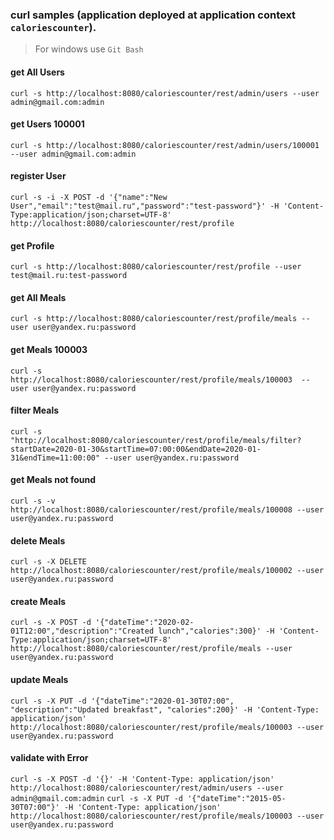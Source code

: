 ### curl samples (application deployed at application context `caloriescounter`).
> For windows use `Git Bash`

#### get All Users
`curl -s http://localhost:8080/caloriescounter/rest/admin/users --user admin@gmail.com:admin`

#### get Users 100001
`curl -s http://localhost:8080/caloriescounter/rest/admin/users/100001 --user admin@gmail.com:admin`

#### register User
`curl -s -i -X POST -d '{"name":"New User","email":"test@mail.ru","password":"test-password"}' -H 'Content-Type:application/json;charset=UTF-8' http://localhost:8080/caloriescounter/rest/profile`

#### get Profile
`curl -s http://localhost:8080/caloriescounter/rest/profile --user test@mail.ru:test-password`

#### get All Meals
`curl -s http://localhost:8080/caloriescounter/rest/profile/meals --user user@yandex.ru:password`

#### get Meals 100003
`curl -s http://localhost:8080/caloriescounter/rest/profile/meals/100003  --user user@yandex.ru:password`

#### filter Meals
`curl -s "http://localhost:8080/caloriescounter/rest/profile/meals/filter?startDate=2020-01-30&startTime=07:00:00&endDate=2020-01-31&endTime=11:00:00" --user user@yandex.ru:password`

#### get Meals not found
`curl -s -v http://localhost:8080/caloriescounter/rest/profile/meals/100008 --user user@yandex.ru:password`

#### delete Meals
`curl -s -X DELETE http://localhost:8080/caloriescounter/rest/profile/meals/100002 --user user@yandex.ru:password`

#### create Meals
`curl -s -X POST -d '{"dateTime":"2020-02-01T12:00","description":"Created lunch","calories":300}' -H 'Content-Type:application/json;charset=UTF-8' http://localhost:8080/caloriescounter/rest/profile/meals --user user@yandex.ru:password`

#### update Meals
`curl -s -X PUT -d '{"dateTime":"2020-01-30T07:00", "description":"Updated breakfast", "calories":200}' -H 'Content-Type: application/json' http://localhost:8080/caloriescounter/rest/profile/meals/100003 --user user@yandex.ru:password`

#### validate with Error
`curl -s -X POST -d '{}' -H 'Content-Type: application/json' http://localhost:8080/caloriescounter/rest/admin/users --user admin@gmail.com:admin`
`curl -s -X PUT -d '{"dateTime":"2015-05-30T07:00"}' -H 'Content-Type: application/json' http://localhost:8080/caloriescounter/rest/profile/meals/100003 --user user@yandex.ru:password`
